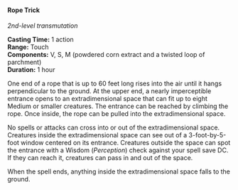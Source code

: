#### Rope Trick
<!-- markdownlint-disable link-image-reference-definitions -->
[_metadata_:spell_name]:- "Rope Trick"
[_metadata_:spell_level]:- "2"
[_metadata_:spell_school]:- "transmutation"
[_metadata_:ritual]:- "false"
[_metadata_:casting_time_amount]:- "1"
[_metadata_:casting_time_unit]:- "action"
[_metadata_:range]:- "Touch"
[_metadata_:target]:- "rope that is up to 60 feet long"
[_metadata_:components_verbal]:- "true"
[_metadata_:components_somatic]:- "true"
[_metadata_:components_material]:- "true"
[_metadata_:components_material_description]:- "powdered corn extract and a twisted loop of parchment"
[_metadata_:duration]:- "1 hour"
[_metadata_:concentration]:- "false"
[_metadata_:compared_to_wotc_srd_5.1]:- "mechanics_different_wording_different"
[_metadata_:compared_to_a5e_srd]:- "mechanics_same_wording_different"
<!-- markdownlint-disable-next-line no-emphasis-as-heading -->
_2nd-level transmutation_

**Casting Time:** 1 action \
**Range:** Touch \
**Components:** V, S, M (powdered corn extract and a twisted loop of parchment) \
**Duration:** 1 hour

One end of a rope that is up to 60 feet long rises into the air until it hangs perpendicular to the ground.
At the upper end, a nearly imperceptible entrance opens to an extradimensional space that can fit up to eight Medium or smaller creatures.
The entrance can be reached by climbing the rope.
Once inside, the rope can be pulled into the extradimensional space.

No spells or attacks can cross into or out of the extradimensional space.
Creatures inside the extradimensional space can see out of a 3-foot-by-5-foot window centered on its entrance.
Creatures outside the space can spot the entrance with a Wisdom (_Perception_) check against your spell save DC.
If they can reach it, creatures can pass in and out of the space.

When the spell ends, anything inside the extradimensional space falls to the ground.
